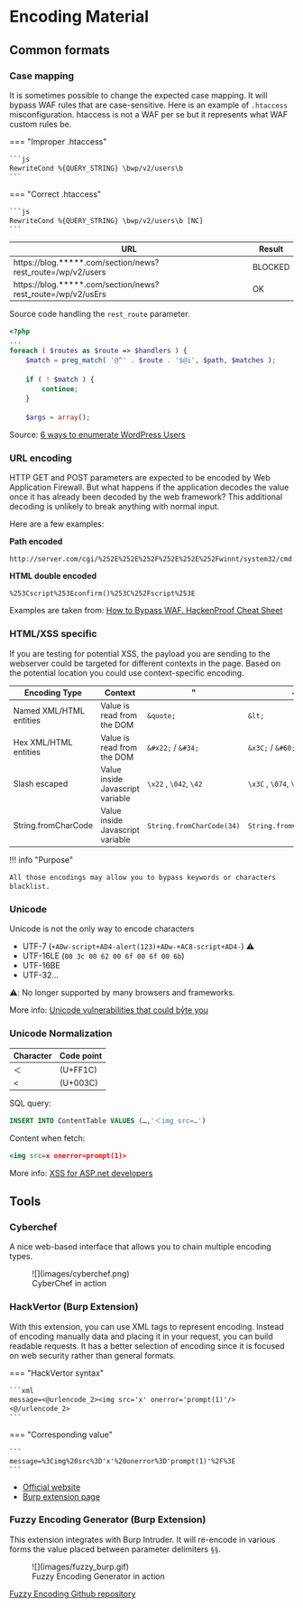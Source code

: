 # Encoding Material

## Common formats

### Case mapping

It is sometimes possible to change the expected case mapping. It  will bypass WAF rules that are case-sensitive. Here is an example of `.htaccess` misconfiguration. htaccess is not a WAF per se but it represents what WAF custom rules be.

=== "Improper .htaccess"

    ```js
    RewriteCond %{QUERY_STRING} \bwp/v2/users\b
    ```

=== "Correct .htaccess"

    ```js
    RewriteCond %{QUERY_STRING} \bwp/v2/users\b [NC]
    ```

| **URL** | **Result** |
| --- | --- |
| https://blog.*****.com/section/news?rest_route=/wp/v2/users	| BLOCKED |
| https://blog.*****.com/section/news?rest_route=/wp/v2/usErs	| OK |


Source code handling the `rest_route` parameter.

```php hl_lines="4"
<?php
...
foreach ( $routes as $route => $handlers ) {
    $match = preg_match( '@^' . $route . '$@i', $path, $matches );

    if ( ! $match ) {
        continue;
    }

    $args = array();
```

Source: [6 ways to enumerate WordPress Users](https://www.gosecure.net/blog/2021/03/16/6-ways-to-enumerate-wordpress-users/)

### URL encoding

HTTP GET and POST parameters are expected to be encoded by Web Application Firewall. But what happens if the application decodes the value once it has already been decoded by the web framework? This additional decoding is unlikely to break anything with normal input.

Here are a few examples:

**Path encoded**
```url
http://server.com/cgi/%252E%252E%252F%252E%252E%252Fwinnt/system32/cmd.exe?/c+dir+c:\
```

**HTML double encoded**
```url
%253Cscript%253Econfirm()%253C%252Fscript%253E
```

Examples are taken from: [How to Bypass WAF. HackenProof Cheat Sheet](https://hacken.io/researches-and-investigations/how-to-bypass-waf-hackenproof-cheat-sheet/)

### HTML/XSS specific

If you are testing for potential XSS, the payload you are sending to the webserver could be targeted for different contexts in the page. Based on the potential location you could use context-specific encoding.

| **Encoding Type** | **Context** | **"** |**<** |
| --- | --- | --- | --- |
| Named XML/HTML entities | Value is read from the DOM | `&quote;` | `&lt;` |
| Hex XML/HTML entities | Value is read from the DOM | `&#x22;` / `&#34;` | `&x3C;` / `&#60;` |
| Slash escaped | Value inside Javascript variable |  `\x22` , `\042`, `\42` | `\x3C` , `\074`, `\74` |
| String.fromCharCode | Value inside Javascript variable |  `String.fromCharCode(34)` | `String.fromCharCode(74)` |

!!! info "Purpose"

    All those encodings may allow you to bypass keywords or characters blacklist.

### Unicode

Unicode is not the only way to encode characters

 - UTF-7 (`+ADw-script+AD4-alert(123)+ADw-+AC8-script+AD4-`) ⚠️
 - UTF-16LE (`00 3c 00 62 00 6f 00 6f 00 6b`)
 - UTF-16BE
 - UTF-32…

⚠️: No longer supported by many browsers and frameworks.

More info: [Unicode vulnerabilities that could byͥte you](https://gosecure.github.io/presentations/2021-02-unicode-owasp-toronto/philippe_arteau_owasp_unicode_v4.pdf)

### Unicode Normalization

| Character | Code point |
| -- | --------- | 
| ＜ | (U+FF1C) |
| <  | (U+003C) |

SQL query:
```sql
INSERT INTO ContentTable VALUES (…,'＜img src=…')
```

Content when fetch:
```xml
<img src=x onerror=prompt(1)>
```

More info: [XSS for ASP.net developers](https://www.gosecure.net/blog/2016/03/22/xss-for-asp-net-developers/)

## Tools

### Cyberchef

A nice web-based interface that allows you to chain multiple encoding types.



<figure markdown>
![](images/cyberchef.png)
<figcaption>CyberChef in action</figcaption>
</figure>

### HackVertor (Burp Extension)

With this extension, you can use XML tags to represent encoding. Instead of encoding manually data and placing it in your request, you can build readable requests. It has a better selection of encoding since it is focused on web security rather than general formats.

=== "HackVertor syntax"

    ```xml
    message=<@urlencode_2><img src='x' onerror='prompt(1)'/><@/urlencode_2>
    ```

=== "Corresponding value"

    ```
    message=%3Cimg%20src%3D'x'%20onerror%3D'prompt(1)'%2F%3E
    ```

 - [Official website](https://hackvertor.co.uk/)
 - [Burp extension page](https://portswigger.net/bappstore/65033cbd2c344fbabe57ac060b5dd100)

### Fuzzy Encoding Generator (Burp Extension)

This extension integrates with Burp Intruder. It will re-encode in various forms the value placed between parameter delimiters `§§`.

<figure markdown>
![](images/fuzzy_burp.gif)
<figcaption>Fuzzy Encoding Generator in action</figcaption>
</figure>



[Fuzzy Encoding Github repository](https://github.com/GoSecure/burp-fuzzy-encoding-generator)

